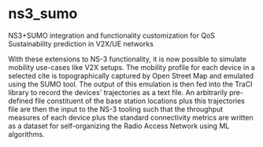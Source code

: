 # ns3_sumo
NS3+SUMO integration and functionality customization for QoS Sustainability prediction in V2X/UE networks 

With these extensions to NS-3 functionality, it is now possible to simulate mobility use-cases 
like V2X setups. The mobility profile for each device in a selected cite is topographically 
captured by Open Street Map and emulated using the SUMO tool. The output of this emulation is then
fed into the TraCI library to record the devices' trajectories as a text file.
An arbitrarily pre-defined file constituent of the base station locations plus this trajectories file
are then the input to the NS-3 tooling such that the throughput measures of each device plus the 
standard connectivity metrics are written as a dataset for self-organizing the Radio Access Network
using ML algorithms.
